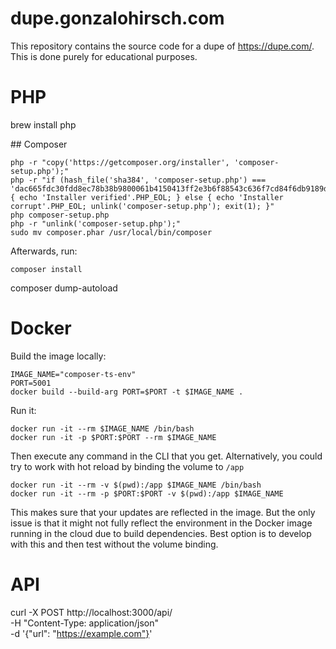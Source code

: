 # dupe.gonzalohirsch.com

This repository contains the source code for a dupe of https://dupe.com/. This is done purely for educational purposes.

# PHP

brew install php

## Composer

```
php -r "copy('https://getcomposer.org/installer', 'composer-setup.php');"
php -r "if (hash_file('sha384', 'composer-setup.php') === 'dac665fdc30fdd8ec78b38b9800061b4150413ff2e3b6f88543c636f7cd84f6db9189d43a81e5503cda447da73c7e5b6') { echo 'Installer verified'.PHP_EOL; } else { echo 'Installer corrupt'.PHP_EOL; unlink('composer-setup.php'); exit(1); }"
php composer-setup.php
php -r "unlink('composer-setup.php');"
sudo mv composer.phar /usr/local/bin/composer
```

Afterwards, run:

```
composer install
```

composer dump-autoload

# Docker

Build the image locally:

```
IMAGE_NAME="composer-ts-env"
PORT=5001
docker build --build-arg PORT=$PORT -t $IMAGE_NAME .
```

Run it:

```
docker run -it --rm $IMAGE_NAME /bin/bash
docker run -it -p $PORT:$PORT --rm $IMAGE_NAME
```

Then execute any command in the CLI that you get. Alternatively, you could try to work with hot reload by binding the volume to `/app`

```
docker run -it --rm -v $(pwd):/app $IMAGE_NAME /bin/bash
docker run -it --rm -p $PORT:$PORT -v $(pwd):/app $IMAGE_NAME
```

This makes sure that your updates are reflected in the image. But the only issue is that it might not fully reflect the environment in the Docker image running in the cloud due to build dependencies. Best option is to develop with this and then test without the volume binding.

# API

curl -X POST http://localhost:3000/api/ \
 -H "Content-Type: application/json" \
 -d '{"url": "https://example.com"}'
